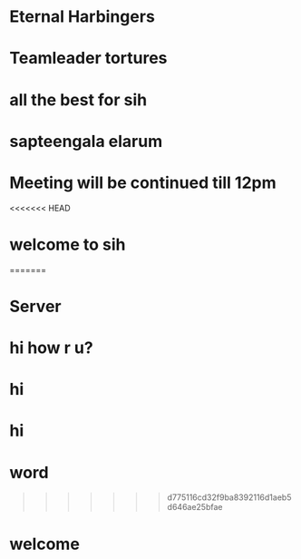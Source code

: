 # Eternal Harbingers

# Teamleader tortures

# all the best for sih

# sapteengala elarum

# Meeting will be continued till 12pm
<<<<<<< HEAD

# welcome to sih
=======
# Server
# hi how r u?
# hi
# hi
# word
>>>>>>> d775116cd32f9ba8392116d1aeb5d646ae25bfae
# welcome